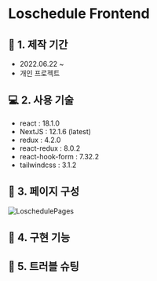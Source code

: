 # Loschedule Frontend

## :calendar: 1. 제작 기간
- 2022.06.22 ~
- 개인 프로젝트

## :computer: 2. 사용 기술
- react : 18.1.0 
- NextJS : 12.1.6 (latest)
- redux : 4.2.0
- react-redux : 8.0.2
- react-hook-form : 7.32.2
- tailwindcss : 3.1.2


## :hammer: 3. 페이지 구성
![LoschedulePages](https://user-images.githubusercontent.com/68040092/175475392-ccfe52db-d485-455b-83b9-07923a2b92b3.png)

## :dart: 4. 구현 기능

## :rotating_light: 5. 트러블 슈팅